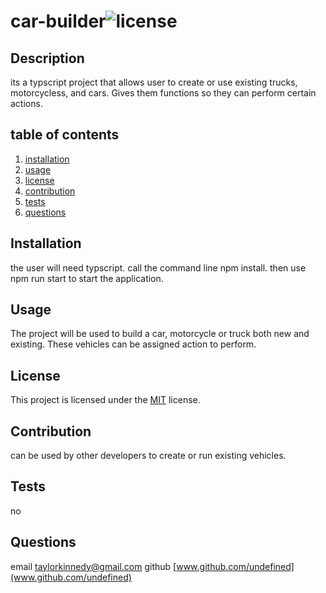 # car-builder![license](https://img.shields.io/badge/license-mit-blue)
 
## Description
its a typscript project that allows user to create or use existing trucks, motorcycless, and cars. Gives them functions so they can perform certain actions.

## table of contents
1. [installation](#installation)
2. [usage](#usage)
3. [license](#licence)
4. [contribution](#contribution)
5. [tests](#tests)
6. [questions](#questions)

## Installation
the user will need typscript. call the command line npm install. then use npm run start to start the application.

## Usage
The project will be used to build a car, motorcycle or truck both new and existing. These vehicles can be assigned action to perform.

## License
This project is licensed under the [MIT]([license](https://opensource.org/licenses/MIT)) license.

## Contribution
can be used by other developers to create or run existing vehicles.

## Tests
no

## Questions
email [taylorkinnedy@gmail.com](taylorkinnedy@gmail.com)
github [www.github.com/undefined](www.github.com/undefined)

